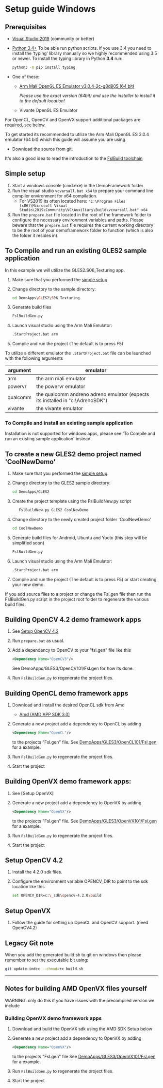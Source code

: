 # Setup guide Windows

## Prerequisites

- [Visual Studio 2019](https://visualstudio.microsoft.com/vs/community/)
  (community or better)
- [Python 3.4+](https://www.python.org/ftp/python/3.8.3/python-3.8.3-amd64.exe)
  To be able run python scripts.
  If you use 3.4 you need to install the 'typing' library manually so we highly recommended using 3.5 or newer.
  To install the typing library in Python **3.4** run:

    ```bash
    python3 -m pip install typing
    ```

- One of these:
  - [Arm Mali OpenGL ES Emulator v3.0.4-2c-g8d905 (64 bit)](https://developer.arm.com/tools-and-software/graphics-and-gaming/opengl-es-emulator/downloads)

    *Please use the exact version (64bit) and use the installer to install it to the default location!*
  - Vivante OpenGL ES Emulator

For OpenCL, OpenCV and OpenVX support additional packages are required, see below.
  
To get started its recommended to utilize the Arm Mali OpenGL ES 3.0.4 emulator (64 bit)
which this guide will assume you are using.

- Download the source from git.

It's also a good idea to read the introduction to the [FslBuild toolchain](./FslBuild_toolchain_readme.md)

## Simple setup

1. Start a windows console (cmd.exe) in the DemoFramework folder
2. Run the visual studio ```vcvarsall.bat x64``` to prepare your command line compiler environment for x64 compilation.
   - For VS2019 its often located here: ```"C:\Program Files (x86)\Microsoft Visual Studio\2019\Community\VC\Auxiliary\Build\vcvarsall.bat" x64```
3. Run the `prepare.bat` file located in the root of the framework folder to
   configure the necessary environment variables and paths.
   Please beware that the `prepare.bat` file requires the current working
   directory to be the root of your demoframework folder to function
   (which is also the folder it resides in).

## To Compile and run an existing GLES2 sample application

In this example we will utilize the GLES2.S06_Texturing app.

1. Make sure that you performed the [simple setup](#simple-setup).
2. Change directory to the sample directory:

    ```bash
    cd DemoApps\GLES2\S06_Texturing
    ```

3. Generate build files

    ```bash
    FslBuildGen.py
    ```

4. Launch visual studio using the Arm Mali Emulator:

    ```bash
    .StartProject.bat arm
    ```

5. Compile and run the project (The default is to press F5)

To utilize a different emulator the `.StartProject.bat` file can be launched with the following arguments

argument|emulator
--------|-----------------------------------------------------------------------------------
arm     |the arm mali emulator
powervr |the powervr emulator
qualcomm|the qualcomm andreno adreno emulator (expects its installed in "c:\AdrenoSDK")
vivante |the vivante emulator

### To Compile and install an existing sample application

Installation is not supported for windows apps, please see 'To Compile and run an existing sample application' instead.

## To create a new GLES2 demo project named 'CoolNewDemo'

1. Make sure that you performed the [simple setup](#simple-setup).
2. Change directory to the GLES2 sample directory:

    ```bash
    cd DemoApps/GLES2
    ```

3. Create the project template using the FslBuildNew.py script

    ```bash
       FslBuildNew.py GLES2 CoolNewDemo  
    ```

4. Change directory to the newly created project folder 'CoolNewDemo'

    ```bash
    cd CoolNewDemo
    ```

5. Generate build files for Android, Ubuntu and Yocto (this step will be simplified soon)

    ```bash
    FslBuildGen.py
    ```

6. Launch visual studio using the Arm Mali Emulator:

    ```bash
    .StartProject.bat arm
    ```

7. Compile and run the project (The default is to press F5) or start creating your new demo.

If you add source files to a project or change the Fsl.gen file then run the
FslBuildGen.py script in the project root folder to regenerate the various
build files.

## Building OpenCV 4.2 demo framework apps

1. See [Setup OpenCV 4.2](#setup-opencv-4.2)
2. Run `prepare.bat` as usual.
3. Add a dependency to OpenCV to your "fsl.gen" file like this

    ```xml
    <Dependency Name="OpenCV3"/>
    ```

   See DemoApps/GLES3/OpenCV101/Fsl.gen for how its done.
4. Run `FslBuildGen.py` to regenerate the project files.

## Building OpenCL demo framework apps

1. Download and install the desired OpenCL sdk from Amd
   - [Amd (AMD APP SDK 3.0)](http://developer.amd.com/amd-accelerated-parallel-processing-app-sdk/)
2. Generate a new project add a dependency to OpenCL by adding

    ```xml
    <Dependency Name="OpenCL"/>
    ```

   to the projects "Fsl.gen" file.
   See [DemoApps/GLES3/OpenCL101/Fsl.gen](../DemoApps/GLES3/OpenCL101/Fsl.gen) for a example.
3. Run `FslBuildGen.py` to regenerate the project files.
4. Start the project

## Building OpenVX demo framework apps:

1. See [Setup OpenVX]
2. Generate a new project add a dependency to OpenVX by adding 

    ```xml
    <Dependency Name="OpenVX"/>
    ```

   to the projects "Fsl.gen" file.
   See [DemoApps/GLES3/OpenVX101/Fsl.gen](../DemoApps/GLES3/OpenVX101/Fsl.gen) for a example.
3. Run `FslBuildGen.py` to regenerate the project files.
4. Start the project

## Setup OpenCV 4.2

1. Install the 4.2.0 sdk files.
2. Configure the environment variable OPENCV_DIR to point to the sdk location like this

    ```bash
    set OPENCV_DIR=c:\_sdk\opencv-4.2.0\build
    ```

## Setup OpenVX

1. Follow the guide for setting up OpenCL and OpenCV support. (need OpenCV4.2)

## Legacy Git note

When you add the generated build.sh to git on windows then please remember to set the
executable bit using:

```bash
git update-index --chmod=+x build.sh
```

--------------------------------------------------------------------------------

## Notes for building AMD OpenVX files yourself

WARNING: only do this if you have issues with the precompiled version we include

### Building OpenVX demo framework apps

1. Download and build the OpenVX sdk using the AMD SDK Setup below
2. Generate a new project add a dependency to OpenVX by adding

    ```xml
    <Dependency Name="OpenVX"/>
    ```

   to the projects "Fsl.gen" file
   See [DemoApps/GLES3/OpenVX101/Fsl.gen](../DemoApps/GLES3/OpenVX101/Fsl.gen) for a example.
3. Run `FslBuildGen.py` to regenerate the project files.
4. Start the project
